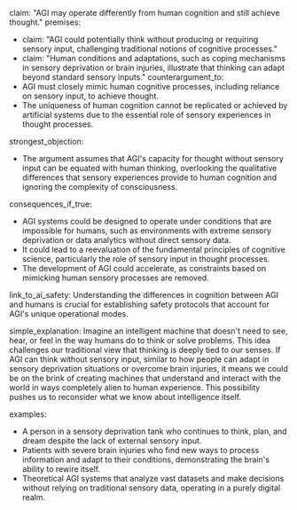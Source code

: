 claim: "AGI may operate differently from human cognition and still achieve thought."
premises:
  - claim: "AGI could potentially think without producing or requiring sensory input, challenging traditional notions of cognitive processes."
  - claim: "Human conditions and adaptations, such as coping mechanisms in sensory deprivation or brain injuries, illustrate that thinking can adapt beyond standard sensory inputs."
counterargument_to:
  - AGI must closely mimic human cognitive processes, including reliance on sensory input, to achieve thought.
  - The uniqueness of human cognition cannot be replicated or achieved by artificial systems due to the essential role of sensory experiences in thought processes.

strongest_objection:
  - The argument assumes that AGI's capacity for thought without sensory input can be equated with human thinking, overlooking the qualitative differences that sensory experiences provide to human cognition and ignoring the complexity of consciousness.

consequences_if_true:
  - AGI systems could be designed to operate under conditions that are impossible for humans, such as environments with extreme sensory deprivation or data analytics without direct sensory data.
  - It could lead to a reevaluation of the fundamental principles of cognitive science, particularly the role of sensory input in thought processes.
  - The development of AGI could accelerate, as constraints based on mimicking human sensory processes are removed.

link_to_ai_safety: Understanding the differences in cognition between AGI and humans is crucial for establishing safety protocols that account for AGI's unique operational modes.

simple_explanation: Imagine an intelligent machine that doesn't need to see, hear, or feel in the way humans do to think or solve problems. This idea challenges our traditional view that thinking is deeply tied to our senses. If AGI can think without sensory input, similar to how people can adapt in sensory deprivation situations or overcome brain injuries, it means we could be on the brink of creating machines that understand and interact with the world in ways completely alien to human experience. This possibility pushes us to reconsider what we know about intelligence itself.

examples:
  - A person in a sensory deprivation tank who continues to think, plan, and dream despite the lack of external sensory input.
  - Patients with severe brain injuries who find new ways to process information and adapt to their conditions, demonstrating the brain's ability to rewire itself.
  - Theoretical AGI systems that analyze vast datasets and make decisions without relying on traditional sensory data, operating in a purely digital realm.